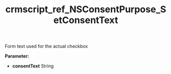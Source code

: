 ﻿---
title: crmscript_ref_NSConsentPurpose_SetConsentText
description: NSConsentPurpose.SetConsentText(String consentText)
intellisense: NSConsentPurpose.SetConsentText
keywords: NSConsentPurpose, GetConsentText
so.topic: reference
---

Form text used for the actual checkbox

**Parameter:** 
 - **consentText** String

